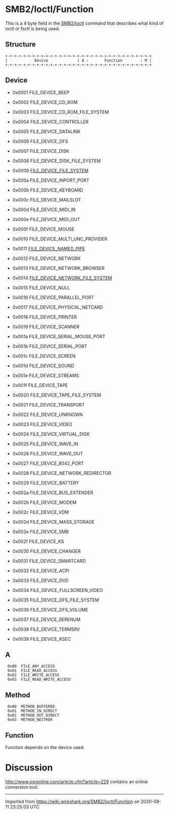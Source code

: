 # SMB2/Ioctl/Function

This is a 4 byte field in the [SMB2/Ioctl](/SMB2/Ioctl) command that describes what kind of ioctl or fsctl is being used.

## Structure

    +-+-+-+-+-+-+-+-+-+-+-+-+-+-+-+-+-+-+-+-+-+-+-+-+-+-+-+-+-+-+-+-+
    |            Device             | A :       Function        : M |
    +-+-+-+-+-+-+-+-+-+-+-+-+-+-+-+-+-+-+-+-+-+-+-+-+-+-+-+-+-+-+-+-+

## Device

  - 0x0001 FILE\_DEVICE\_BEEP

  - 0x0002 FILE\_DEVICE\_CD\_ROM

  - 0x0003 FILE\_DEVICE\_CD\_ROM\_FILE\_SYSTEM

  - 0x0004 FILE\_DEVICE\_CONTROLLER

  - 0x0005 FILE\_DEVICE\_DATALINK

  - 0x0006 FILE\_DEVICE\_DFS

  - 0x0007 FILE\_DEVICE\_DISK

  - 0x0008 FILE\_DEVICE\_DISK\_FILE\_SYSTEM

  - 0x0009 [FILE\_DEVICE\_FILE\_SYSTEM](/SMB2/Ioctl/Function/FILE_DEVICE_FILE_SYSTEM)

  - 0x000a FILE\_DEVICE\_INPORT\_PORT

  - 0x000b FILE\_DEVICE\_KEYBOARD

  - 0x000c FILE\_DEVICE\_MAILSLOT

  - 0x000d FILE\_DEVICE\_MIDI\_IN

  - 0x000e FILE\_DEVICE\_MIDI\_OUT

  - 0x000f FILE\_DEVICE\_MOUSE

  - 0x0010 FILE\_DEVICE\_MULTI\_UNC\_PROVIDER

  - 0x0011 [FILE\_DEVICE\_NAMED\_PIPE](/SMB2/Ioctl/Function/FILE_DEVICE_NAMED_PIPE)

  - 0x0012 FILE\_DEVICE\_NETWORK

  - 0x0013 FILE\_DEVICE\_NETWORK\_BROWSER

  - 0x0014 [FILE\_DEVICE\_NETWORK\_FILE\_SYSTEM](/SMB2/Ioctl/Function/FILE_DEVICE_NETWORK_FILE_SYSTEM)

  - 0x0015 FILE\_DEVICE\_NULL

  - 0x0016 FILE\_DEVICE\_PARALLEL\_PORT

  - 0x0017 FILE\_DEVICE\_PHYSICAL\_NETCARD

  - 0x0018 FILE\_DEVICE\_PRINTER

  - 0x0019 FILE\_DEVICE\_SCANNER

  - 0x001a FILE\_DEVICE\_SERIAL\_MOUSE\_PORT

  - 0x001b FILE\_DEVICE\_SERIAL\_PORT

  - 0x001c FILE\_DEVICE\_SCREEN

  - 0x001d FILE\_DEVICE\_SOUND

  - 0x001e FILE\_DEVICE\_STREAMS

  - 0x001f FILE\_DEVICE\_TAPE

  - 0x0020 FILE\_DEVICE\_TAPE\_FILE\_SYSTEM

  - 0x0021 FILE\_DEVICE\_TRANSPORT

  - 0x0022 FILE\_DEVICE\_UNKNOWN

  - 0x0023 FILE\_DEVICE\_VIDEO

  - 0x0024 FILE\_DEVICE\_VIRTUAL\_DISK

  - 0x0025 FILE\_DEVICE\_WAVE\_IN

  - 0x0026 FILE\_DEVICE\_WAVE\_OUT

  - 0x0027 FILE\_DEVICE\_8042\_PORT

  - 0x0028 FILE\_DEVICE\_NETWORK\_REDIRECTOR

  - 0x0029 FILE\_DEVICE\_BATTERY

  - 0x002a FILE\_DEVICE\_BUS\_EXTENDER

  - 0x002b FILE\_DEVICE\_MODEM

  - 0x002c FILE\_DEVICE\_VDM

  - 0x002d FILE\_DEVICE\_MASS\_STORAGE

  - 0x002e FILE\_DEVICE\_SMB

  - 0x002f FILE\_DEVICE\_KS

  - 0x0030 FILE\_DEVICE\_CHANGER

  - 0x0031 FILE\_DEVICE\_SMARTCARD

  - 0x0032 FILE\_DEVICE\_ACPI

  - 0x0033 FILE\_DEVICE\_DVD

  - 0x0034 FILE\_DEVICE\_FULLSCREEN\_VIDEO

  - 0x0035 FILE\_DEVICE\_DFS\_FILE\_SYSTEM

  - 0x0036 FILE\_DEVICE\_DFS\_VOLUME

  - 0x0037 FILE\_DEVICE\_SERENUM

  - 0x0038 FILE\_DEVICE\_TERMSRV

  - 0x0039 FILE\_DEVICE\_KSEC

## A

``` 
 0x00  FILE_ANY_ACCESS
 0x01  FILE_READ_ACCESS
 0x02  FILE_WRITE_ACCESS
 0x03  FILE_READ_WRITE_ACCESS
```

## Method

``` 
 0x00  METHOD_BUFFERED
 0x01  METHOD_IN_DIRECT
 0x02  METHOD_OUT_DIRECT
 0x03  METHOD_NEITHER
```

## Function

Function depends on the device used.

# Discussion

<http://www.osronline.com/article.cfm?article=229> contains an online conversion tool.

---

Imported from https://wiki.wireshark.org/SMB2/Ioctl/Function on 2020-08-11 23:25:03 UTC
